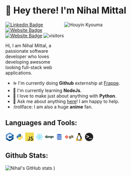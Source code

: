 # :wave: Hey there! I'm Nihal Mittal

<img align="right" alt="Houyin Kyouma" height="180" width="320" src="https://static.zerochan.net/Okabe.Rintarou.full.762874.jpg" />

[![Linkedin Badge](https://img.shields.io/badge/LinkedIn-0077B5?flat-square&logo=linkedin&logoColor=white)](https://www.linkedin.com/in/nihal-mittal-8a6230183/)
[![Website Badge](https://img.shields.io/badge/Website-3b5998?style=flat-square&logo=google-chrome&logoColor=white)](https://www.nihalmittal.me/)
[![Website Badge](https://img.shields.io/badge/Blog-381696?style=flat-square&logo=blogger&logoColor=white)](https://codingabs.com/)
![visitors](https://visitor-badge.glitch.me/badge?page_id=codescientist703.codescientist703&style=flat-square&color=0088cc)

Hi, I am Nihal Mittal, a passionate software developer who loves developing awesome looking full-stack web applications.

- :coffee: I'm currently doing **Github** externship at [Frappe](https://frappe.io/).
- :bicyclist: I'm currently learning **NodeJs**.
- :snake: I love to make just about anything with **Python**.
- :speech_balloon: Ask me about anything [here](https://www.linkedin.com/in/nihal-mittal-8a6230183/)! I am happy to help.
- :trollface: I am also a huge **anime** fan.

## Languages and Tools:

<code><img height="27" src="https://raw.githubusercontent.com/github/explore/80688e429a7d4ef2fca1e82350fe8e3517d3494d/topics/cpp/cpp.png" alt="cpp"></code>
<code><img height="27" src="https://raw.githubusercontent.com/github/explore/80688e429a7d4ef2fca1e82350fe8e3517d3494d/topics/python/python.png" alt="python"></code>
<code><img height="27" src="https://raw.githubusercontent.com/github/explore/80688e429a7d4ef2fca1e82350fe8e3517d3494d/topics/javascript/javascript.png" alt="javascript"></code>
<code><img height="27" src="https://raw.githubusercontent.com/github/explore/80688e429a7d4ef2fca1e82350fe8e3517d3494d/topics/react/react.png"></code>
<code><img height="27" src="https://raw.githubusercontent.com/github/explore/80688e429a7d4ef2fca1e82350fe8e3517d3494d/topics/django/django.png"></code>
<code><img height="27" src="https://raw.githubusercontent.com/github/explore/80688e429a7d4ef2fca1e82350fe8e3517d3494d/topics/sql/sql.png"></code>
<code><img height="27" src="https://raw.githubusercontent.com/github/explore/80688e429a7d4ef2fca1e82350fe8e3517d3494d/topics/git/git.png"></code>
<code><img height="27" src="https://raw.githubusercontent.com/github/explore/80688e429a7d4ef2fca1e82350fe8e3517d3494d/topics/linux/linux.png"></code>
<code><img height="27" src="https://raw.githubusercontent.com/github/explore/d92924b1d925bb134e308bd29c9de6c302ed3beb/topics/terminal/terminal.png"></code>

## Github Stats:

![Nihal's GitHub stats](https://github-readme-stats.vercel.app/api?username=codescientist703&count_private=true&theme=dracula)
)
